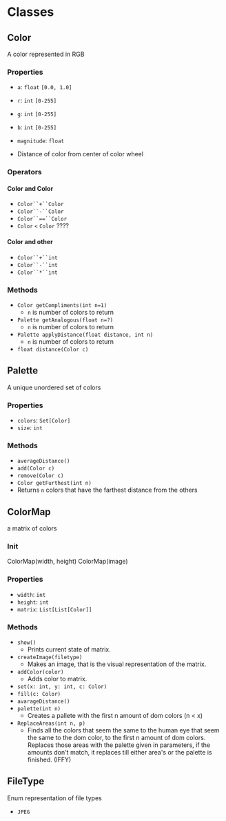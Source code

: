 # Classes

## Color

A color represented in RGB

### Properties

- `a`: `float` `[0.0, 1.0]`
- `r`: `int` `[0-255]`
- `g`: `int` `[0-255]`
- `b`: `int` `[0-255]`

- `magnitude`: `float`
 - Distance of color from center of color wheel  

### Operators

#### Color and Color
- `Color``+``Color`
- `Color``-``Color`
- `Color``==``Color`
- `Color` `<` `Color` ????

#### Color and other
- `Color``+``int`
- `Color``-``int`
- `Color``*``int`


### Methods

- `Color getCompliments(int n=1)`
  - `n` is number of colors to return
- `Palette getAnalogous(float n=?)`
  -  `n` is number of colors to return 
- `Palette applyDistance(float distance, int n)`
  - `n` is number of colors to return
- `float distance(Color c)`


## Palette

A unique unordered set of colors

### Properties

- `colors`: `Set[Color]`
- `size`: `int` 

### Methods

- `averageDistance()`
- `add(Color c)`
- `remove(Color c)`
- `Color getFurthest(int n)`
 - Returns `n` colors that have the farthest distance from the others 


## ColorMap

a matrix of colors

### Init

ColorMap(width, height)
ColorMap(image)

### Properties

- `width`: `int`
- `height`: `int`
- `matrix`: `List[List[Color]]`

### Methods

- `show()`
  - Prints current state of matrix.
- `createImage(filetype)`
  - Makes an image, that is the visual representation of the matrix.
- `addColor(color)`
  - Adds color to matrix.
- `set(x: int, y: int, c: Color)`
- `fill(c: Color)`
- `avarageDistance()`
- `palette(int n)`
  - Creates a pallete with the first n amount of dom colors (n < x)
- `ReplaceAreas(int n, p)`
  - Finds all the colors that seem the same to the human eye that seem the same to the dom color, to the first n amount of dom colors. Replaces those areas with the palette given in parameters, if the amounts don't match, it replaces till either area's or the palette is finished. (IFFY)




## FileType

Enum representation of file types

- `JPEG`




